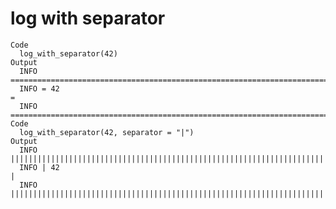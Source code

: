# log with separator

    Code
      log_with_separator(42)
    Output
      INFO ===========================================================================
      INFO = 42                                                                      =
      INFO ===========================================================================
    Code
      log_with_separator(42, separator = "|")
    Output
      INFO |||||||||||||||||||||||||||||||||||||||||||||||||||||||||||||||||||||||||||
      INFO | 42                                                                      |
      INFO |||||||||||||||||||||||||||||||||||||||||||||||||||||||||||||||||||||||||||

